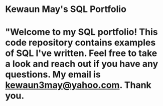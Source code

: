 # Kewaun May's SQL Portfolio

# "Welcome to my SQL portfolio! This code repository contains examples of SQL I've written. Feel free to take a look and reach out if you have any questions. My email is kewaun3may@yahoo.com. Thank you. 
